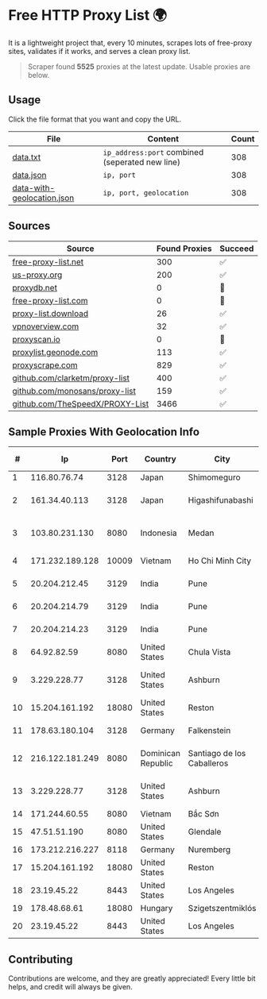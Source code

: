 
# Free HTTP Proxy List 🌍

It is a lightweight project that, every 10 minutes, scrapes lots of free-proxy sites, validates if it works, and serves a clean proxy list.


> Scraper found **5525** proxies at the latest update. Usable proxies are below.

## Usage

Click the file format that you want and copy the URL.


|File|Content|Count|
|----|-------|-----|
|[data.txt](https://raw.githubusercontent.com/themiralay/Proxy-List-World/master/data.txt)|`ip_address:port` combined (seperated new line)|308|
|[data.json](https://raw.githubusercontent.com/themiralay/Proxy-List-World/master/data.json)|`ip, port`|308|
|[data-with-geolocation.json](https://raw.githubusercontent.com/themiralay/Proxy-List-World/master/data-with-geolocation.json)|`ip, port, geolocation`|308|

## Sources

|Source|Found Proxies|Succeed|
|------|-------------|-------|
|[free-proxy-list.net](https://free-proxy-list.net)|300|✅|
|[us-proxy.org](https://www.us-proxy.org)|200|✅|
|[proxydb.net](http://proxydb.net)|0|🚫|
|[free-proxy-list.com](https://free-proxy-list.com/?page=&port=&type%5B%5D=http&type%5B%5D=https&up_time=0&search=Search)|0|🚫|
|[proxy-list.download](https://www.proxy-list.download/HTTP)|26|✅|
|[vpnoverview.com](https://vpnoverview.com/privacy/anonymous-browsing/free-proxy-servers)|32|✅|
|[proxyscan.io](https://www.proxyscan.io)|0|🚫|
|[proxylist.geonode.com](https://proxylist.geonode.com/api/proxy-list?limit=300&page=1&sort_by=lastChecked&sort_type=desc&protocols=http,https)|113|✅|
|[proxyscrape.com](https://api.proxyscrape.com/v2/?request=displayproxies&protocol=http&timeout=10000&country=all&ssl=all&anonymity=all)|829|✅|
|[github.com/clarketm/proxy-list](https://raw.githubusercontent.com/clarketm/proxy-list/master/proxy-list-raw.txt)|400|✅|
|[github.com/monosans/proxy-list](https://raw.githubusercontent.com/monosans/proxy-list/main/proxies/http.txt)|159|✅|
|[github.com/TheSpeedX/PROXY-List](https://raw.githubusercontent.com/TheSpeedX/PROXY-List/master/http.txt)|3466|✅|


## Sample Proxies With Geolocation Info

|#|Ip|Port|Country|City|Internet Service Provider|
|-|--|----|-------|----|-------------------------|
|1|116.80.76.74|3128|Japan|Shimomeguro|InfoSphere|
|2|161.34.40.113|3128|Japan|Higashifunabashi|NTT PC Communications, Inc.|
|3|103.80.231.130|8080|Indonesia|Medan|PT Dream Network Solusindo|
|4|171.232.189.128|10009|Vietnam|Ho Chi Minh City|Viettel Corporation|
|5|20.204.212.45|3129|India|Pune|Microsoft Corporation|
|6|20.204.214.79|3129|India|Pune|Microsoft Corporation|
|7|20.204.214.23|3129|India|Pune|Microsoft Corporation|
|8|64.92.82.59|8080|United States|Chula Vista|Momentum Telecom, Inc.|
|9|3.229.228.77|3128|United States|Ashburn|Amazon Technologies Inc.|
|10|15.204.161.192|18080|United States|Reston|OVH SAS|
|11|178.63.180.104|3128|Germany|Falkenstein|Hetzner Online GmbH|
|12|216.122.181.249|8080|Dominican Republic|Santiago de los Caballeros|Colocation America Corporation|
|13|3.229.228.77|3128|United States|Ashburn|Amazon Technologies Inc.|
|14|171.244.60.55|8080|Vietnam|Bắc Sơn|VIETEL|
|15|47.51.51.190|8080|United States|Glendale|Charter Communications|
|16|173.212.216.227|8118|Germany|Nuremberg|Contabo GmbH|
|17|15.204.161.192|18080|United States|Reston|OVH SAS|
|18|23.19.45.22|8443|United States|Los Angeles|Leaseweb USA, Inc.|
|19|178.48.68.61|18080|Hungary|Szigetszentmiklós|UPC|
|20|23.19.45.22|8443|United States|Los Angeles|Leaseweb USA, Inc.|



## Contributing

Contributions are welcome, and they are greatly appreciated! Every
little bit helps, and credit will always be given.


